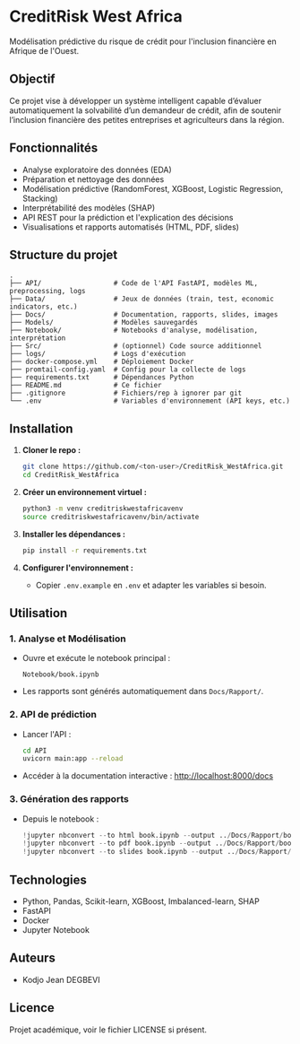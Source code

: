 # CreditRisk West Africa

Modélisation prédictive du risque de crédit pour l'inclusion financière en Afrique de l'Ouest.

## Objectif

Ce projet vise à développer un système intelligent capable d’évaluer automatiquement la solvabilité d’un demandeur de crédit, afin de soutenir l’inclusion financière des petites entreprises et agriculteurs dans la région.

## Fonctionnalités

- Analyse exploratoire des données (EDA)
- Préparation et nettoyage des données
- Modélisation prédictive (RandomForest, XGBoost, Logistic Regression, Stacking)
- Interprétabilité des modèles (SHAP)
- API REST pour la prédiction et l'explication des décisions
- Visualisations et rapports automatisés (HTML, PDF, slides)

## Structure du projet

```
.
├── API/                  # Code de l'API FastAPI, modèles ML, preprocessing, logs
├── Data/                 # Jeux de données (train, test, economic indicators, etc.)
├── Docs/                 # Documentation, rapports, slides, images
├── Models/               # Modèles sauvegardés
├── Notebook/             # Notebooks d'analyse, modélisation, interprétation
├── Src/                  # (optionnel) Code source additionnel
├── logs/                 # Logs d'exécution
├── docker-compose.yml    # Déploiement Docker
├── promtail-config.yaml  # Config pour la collecte de logs
├── requirements.txt      # Dépendances Python
├── README.md             # Ce fichier
├── .gitignore            # Fichiers/rep à ignorer par git
└── .env                  # Variables d'environnement (API keys, etc.)
```

## Installation

1. **Cloner le repo :**
   ```sh
   git clone https://github.com/<ton-user>/CreditRisk_WestAfrica.git
   cd CreditRisk_WestAfrica
   ```

2. **Créer un environnement virtuel :**
   ```sh
   python3 -m venv creditriskwestafricavenv
   source creditriskwestafricavenv/bin/activate
   ```

3. **Installer les dépendances :**
   ```sh
   pip install -r requirements.txt
   ```

4. **Configurer l'environnement :**
   - Copier `.env.example` en `.env` et adapter les variables si besoin.

## Utilisation

### 1. Analyse et Modélisation

- Ouvre et exécute le notebook principal :
  ```
  Notebook/book.ipynb
  ```
- Les rapports sont générés automatiquement dans `Docs/Rapport/`.

### 2. API de prédiction

- Lancer l'API :
  ```sh
  cd API
  uvicorn main:app --reload
  ```
- Accéder à la documentation interactive : [http://localhost:8000/docs](http://localhost:8000/docs)

### 3. Génération des rapports

- Depuis le notebook :
  ```python
  !jupyter nbconvert --to html book.ipynb --output ../Docs/Rapport/book.html --allow-errors
  !jupyter nbconvert --to pdf book.ipynb --output ../Docs/Rapport/book.pdf --allow-errors
  !jupyter nbconvert --to slides book.ipynb --output ../Docs/Rapport/book.slides.html --no-prompt --no-input --allow-errors
  ```

## Technologies

- Python, Pandas, Scikit-learn, XGBoost, Imbalanced-learn, SHAP
- FastAPI
- Docker
- Jupyter Notebook

## Auteurs

- Kodjo Jean DEGBEVI

## Licence

Projet académique, voir le fichier LICENSE si présent.
